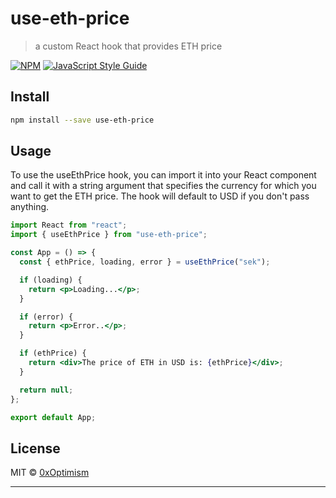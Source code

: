 # use-eth-price

> a custom React hook that provides ETH price

[![NPM](https://img.shields.io/npm/v/use-eth-price.svg)](https://www.npmjs.com/package/use-eth-price) [![JavaScript Style Guide](https://img.shields.io/badge/code_style-standard-brightgreen.svg)](https://standardjs.com)

## Install

```bash
npm install --save use-eth-price
```

## Usage

To use the useEthPrice hook, you can import it into your React component and call it with a string argument that specifies the currency for which you want to get the ETH price. The hook will default to USD if you don't pass anything.

```jsx
import React from "react";
import { useEthPrice } from "use-eth-price";

const App = () => {
  const { ethPrice, loading, error } = useEthPrice("sek");

  if (loading) {
    return <p>Loading...</p>;
  }

  if (error) {
    return <p>Error..</p>;
  }

  if (ethPrice) {
    return <div>The price of ETH in USD is: {ethPrice}</div>;
  }

  return null;
};

export default App;
```

## License

MIT © [0xOptimism](https://github.com/0xOptimism)

---
